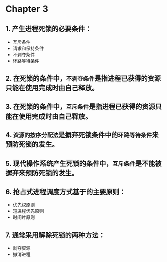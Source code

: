 # Chapter 3

## 1. 产生进程死锁的必要条件：
- 互斥条件
- 请求和保持条件
- 不剥夺条件
- 环路等待条件

## 2. 在死锁的条件中，`不剥夺条件`是指进程已获得的资源只能在使用完成时由自己释放。

## 3. 在死锁的条件中，`互斥条件`是指进程已获得的资源只能在使用完成时由自己释放。

## 4. `资源的按序分配法`是摒弃死锁条件中的`环路等待条件`来预防死锁的发生。

## 5. 现代操作系统产生死锁的条件中，`互斥条件`是不能被摒弃来预防死锁的发生。

## 6. 抢占式进程调度方式基于的主要原则：
- 优先权原则
- 短进程优先原则
- 时间片原则

## 7. 通常采用解除死锁的两种方法：
- 剥夺资源
- 撤消进程

